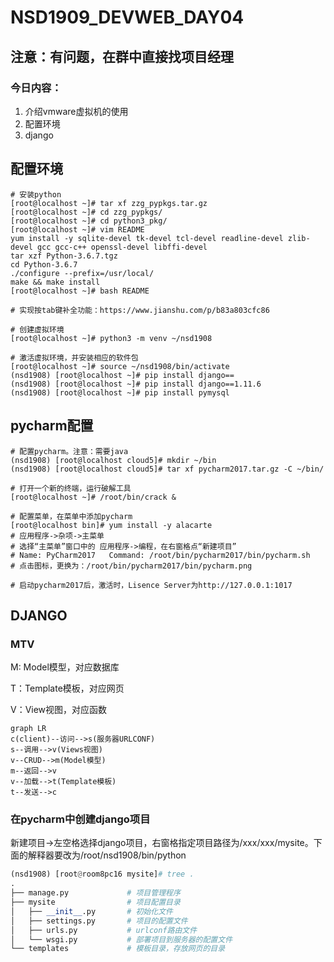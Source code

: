 # NSD1909_DEVWEB_DAY04

## 注意：有问题，在群中直接找项目经理

### 今日内容：

1. 介绍vmware虚拟机的使用
2. 配置环境
3. django

## 配置环境

```shell
# 安装python
[root@localhost ~]# tar xf zzg_pypkgs.tar.gz
[root@localhost ~]# cd zzg_pypkgs/
[root@localhost ~]# cd python3_pkg/
[root@localhost ~]# vim README
yum install -y sqlite-devel tk-devel tcl-devel readline-devel zlib-devel gcc gcc-c++ openssl-devel libffi-devel
tar xzf Python-3.6.7.tgz
cd Python-3.6.7
./configure --prefix=/usr/local/
make && make install
[root@localhost ~]# bash README

# 实现按tab键补全功能：https://www.jianshu.com/p/b83a803cfc86

# 创建虚拟环境
[root@localhost ~]# python3 -m venv ~/nsd1908

# 激活虚拟环境，并安装相应的软件包
[root@localhost ~]# source ~/nsd1908/bin/activate
(nsd1908) [root@localhost ~]# pip install django==
(nsd1908) [root@localhost ~]# pip install django==1.11.6
(nsd1908) [root@localhost ~]# pip install pymysql
```

## pycharm配置

```shell
# 配置pycharm。注意：需要java
(nsd1908) [root@localhost cloud5]# mkdir ~/bin
(nsd1908) [root@localhost cloud5]# tar xf pycharm2017.tar.gz -C ~/bin/

# 打开一个新的终端，运行破解工具
[root@localhost ~]# /root/bin/crack &

# 配置菜单，在菜单中添加pycharm
[root@localhost bin]# yum install -y alacarte
# 应用程序->杂项->主菜单
# 选择“主菜单”窗口中的 应用程序->编程，在右窗格点“新建项目”
# Name: PyCharm2017   Command: /root/bin/pycharm2017/bin/pycharm.sh
# 点击图标，更换为：/root/bin/pycharm2017/bin/pycharm.png

# 启动pycharm2017后，激活时，Lisence Server为http://127.0.0.1:1017
```

## DJANGO

### MTV

M: Model模型，对应数据库

T：Template模板，对应网页

V：View视图，对应函数

```mermaid
graph LR
c(client)--访问-->s(服务器URLCONF)
s--调用-->v(Views视图)
v--CRUD-->m(Model模型)
m--返回-->v
v--加载-->t(Template模板)
t--发送-->c
```

### 在pycharm中创建django项目

新建项目->左空格选择django项目，右窗格指定项目路径为/xxx/xxx/mysite。下面的解释器要改为/root/nsd1908/bin/python

```python
(nsd1908) [root@room8pc16 mysite]# tree .
.
├── manage.py             # 项目管理程序
├── mysite                # 项目配置目录
│   ├── __init__.py       # 初始化文件
│   ├── settings.py       # 项目的配置文件
│   ├── urls.py           # urlconf路由文件
│   └── wsgi.py           # 部署项目到服务器的配置文件
└── templates             # 模板目录，存放网页的目录
```

















